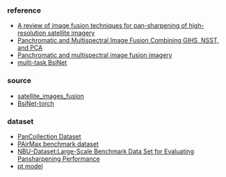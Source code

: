
### reference
* [A review of image fusion techniques for pan-sharpening of high-resolution satellite imagery](https://ris.utwente.nl/ws/portalfiles/portal/256783070/1_s2.0_S0924271620303002_main.pdf)
* [Panchromatic and Multispectral Image Fusion Combining GIHS, NSST, and PCA](https://mdpi-res.com/d_attachment/applsci/applsci-13-01412/article_deploy/applsci-13-01412-v2.pdf?version=1675306853)
* [Panchromatic and multispectral image fusion imagery](https://pdf.sciencedirectassets.com/272144/1-s2.0-S1566253522X00109/1-s2.0-S1566253522002755/main.pdf?X-Amz-Security-Token=IQoJb3JpZ2luX2VjEOr%2F%2F%2F%2F%2F%2F%2F%2F%2F%2FwEaCXVzLWVhc3QtMSJHMEUCIQC8MShwPXfi9%2BwEX1ABWe%2BJ9qolxJUDQ3%2FvNGDogAr4egIgAetUM0%2BmvZPINkx3egeA9jH%2BDbUTBHaCs2oQ6kV8mhEqswUIIxAFGgwwNTkwMDM1NDY4NjUiDBFURgCR5oCku%2BtnvSqQBaTleRBXjtXjYjC46yQZIIDp9FVrEmnEEXK0ECZpqQX8aVcz4vhznP1seZUJOpnkCauH73c2j33mSxTwI10sb%2FTDnqOYpQgBKfiawuI55rb%2FZEXq9aBE2Hho2R%2F1UBdQZlvLef2HrIzW2f2Id2nkOD3%2BWaMCSXCqXuk50CzneocM%2FHYPQDLhZ9qdp4AlWbVDXxqEKz3Ii%2BKps%2F6aUTlgVC7lDeCZK4JRogpA5dSu%2Ba%2BD5CdiMl%2FLuw2oTHBH6DkUGMC4B9KKi1bpHlUAiXSqBwnD%2BXzZXkxMpe3%2FDSIMCFvngpAwNplTQHCn5r%2FSbfxCyX2WtW%2Ft33cCMT7xAMX%2BxiJj5oKz%2FkgIFdWQNQZC0vDRCdY%2FUarV%2FmOxS5try90H53fLpBfVy5JSWrNOjGcpY1SNVx%2BLbDVbDUZCUjefjm8nhn3mhab6VfoTDsm0kidOaAYcXTZtD0JmxRMsud%2FTTJxGWd3Jw7RF7xFdfLCK2VIG6c%2FAWjEQSTZWm9qFOyXtUTtt7ID3NUQQ91bkUFoW8lmYu1g9g%2FTmNyef4ulTRNVuQh7LeI60N5upEjuM%2Biz21yARPRdmvZBV62zIEOkFwEXI7xKz91eldJRXZ6cPU51uWTXWFHmn%2FQyISohCQlQ0%2BlP%2FlDUAHCULx4lstRV2o1og5YK1n1reNAPxxFCQiUasTBbR1E0xoCaltkUmzqCqELBBGhQrnKik4Lbi9A%2Bd2uYmxXgjSq4xbP%2Bm7xoYS6o2zo1Ck%2BC8LozJ84Bgwm9Pu29XP336Ukx2yPQlNf0pI5B9HqQP0ji77kyztQGZY4AMzXBhb5BCLAW5aMjcssuN2EEOrO2JeWNjhVlWFPhljf4I0ZJZYFP75nHtJ5GPYTKYMLjX17AGOrEB8ROLf9Re4e5reyz2Mwf%2FFUjBmopZ083ujfq9DWdzfKepiF4R%2Fw%2BUqquKiNrh2lhl7vR3qxFHuga%2BfXci3Av0RsX454eH6%2Bh7fMysVICAXI7KP0cBVvcMiIC%2FsWfJYr33yDLNOa9FuQJ8m1ZaKvgalY6sC5KQimbTbhvI7bMeL%2B1Ve89Hk9cVmai5pYVAxmKK%2F3Ktu2wYNB%2BhRWOF%2B3ZKPWtYSFxy9CInwioFtX04CdJR&X-Amz-Algorithm=AWS4-HMAC-SHA256&X-Amz-Date=20240410T022706Z&X-Amz-SignedHeaders=host&X-Amz-Expires=300&X-Amz-Credential=ASIAQ3PHCVTYXAILGO6A%2F20240410%2Fus-east-1%2Fs3%2Faws4_request&X-Amz-Signature=54e9026653ad9226484ca7b253f879c83019a99f25a5a6bfdc12a42971e02ef4&hash=202bd1098ee2c082e595af8605b9aeeccdd03f62869647ead10de34f19182fa8&host=68042c943591013ac2b2430a89b270f6af2c76d8dfd086a07176afe7c76c2c61&pii=S1566253522002755&tid=spdf-4fb67d01-2a0f-4ade-afd2-caf9c257455d&sid=133dce123c7fd743fb3acc3561ea1d9ee459gxrqa&type=client&tsoh=d3d3LnNjaWVuY2VkaXJlY3QuY29t&ua=10155d58550455070307&rr=871f4bbe9da44241&cc=us)
* [multi-task BsiNet](https://pdf.sciencedirectassets.com/272637/1-s2.0-S1569843222X00058/1-s2.0-S1569843222000735/main.pdf?X-Amz-Security-Token=IQoJb3JpZ2luX2VjEPD%2F%2F%2F%2F%2F%2F%2F%2F%2F%2FwEaCXVzLWVhc3QtMSJGMEQCIGKOFyaG9kB7dyHcFZqGg4ee8c8r0OLV%2F%2BSrsQuxNH86AiBIPP%2BqpymHtpOZU8d5hvFZmiofvY6eNCMiXyAPMYILRyqyBQgpEAUaDDA1OTAwMzU0Njg2NSIMSQHs7aDdThGkvQUzKo8F3XGyNr702JDae1tKPgUSMhxf7lsXkHvm6KhF3Y7vr%2B2iI37CiLKIL6HmDYRc8OAo1n%2FwBe3SUdKzrUtfJnRbThv0pgR7nJDQ735cppwJP8nGKU%2BEDkXr9KGr80rkiwrzKav4kr23pkhSPZuQ%2FfnOga5gVP1Zk8POFgeRTa6Dq8P4L4GLcIShgoTBJG1bDn%2BhD%2BmPtVCqcjzVyS2zDS71byNx1ZAgSDzT7zX4VTdQgjXwZK7VIC5jdrt1hjkpN4qTgFRLTeigMpJGvsA%2B%2BhE216%2BOJRjACmd7tMrShpbSTk649V8y11cnGm50LT2fgCddP1XqixIDUoZLO1N49Y%2B3RixmTbMWb06Wrkgx2YDDf%2FAvWa8EXrp7kOm9wPvss6NnRJFbbyVVnHKvr%2BMmDZUXXgouYcepMGKu5doVBFtYouGUpV%2BcOCbA%2BhzLqtX5PPHKHHZ0psrKRDjC7nInPdtQ%2BjEZ2C4WoiHrtxp5Fu26IfCKtaGFdTbYSCuHbY0JFglMwySs2WxmzBt9y0%2F9xNaHaAXgGY9Wi7G7nTbOB%2FD1LOICX2NWJp9ekSMbTvN%2FMx3eBvG8LAD0khj4wxTxxbBrURW%2Fg6B2ErKs3IlCgg7AS%2B0K4RNpKU3gOTwxcvkD%2B2JfsUo0QxvD5T6PrmRdFtSV0NfdXQWQfbO6whOAwdlZK4LsRXhvkXkhBdO5c%2FGurKyIwNBGcLspMz%2BpfbLcNf4BI2hQPUjvi69h2GZiP5g8%2BlrTRi83q6K%2BbopaYMs6ZUcxMknGkFC9%2B5hEDmvJjkqaDOttzJwgMCzpbPm%2BeydGUGj0KZ3m70ZwSKTNFX2fTMav2ak%2BWcFmDpU2EOVLOwZQ3xXCeYOY08b0uNmZVXQPQDCTj9mwBjqyAYZEdz2OXyoylgso71RW%2FLu6S3w%2F7O3Em2X%2FBcqKIo2FmvgQ01UmKR%2F%2Bo9TdCDHDANczKokpZ1sL2sK7pNsK9EkUxme7B5SvM0K0Szir7CUcrP0%2FPa4m7XEgKieGAz4PnOAho%2BUJ62EmTJ4o5gpsUnOtp7rJm6oKCzq425XaPbnnOQI5gpYS4PuQJOKvnJra35LW2fN97oC6Dq%2BBvDMws5BG8fXUOttE2MDLIGXF1%2Bi9fdc%3D&X-Amz-Algorithm=AWS4-HMAC-SHA256&X-Amz-Date=20240410T092344Z&X-Amz-SignedHeaders=host&X-Amz-Expires=300&X-Amz-Credential=ASIAQ3PHCVTY3HW7LAWD%2F20240410%2Fus-east-1%2Fs3%2Faws4_request&X-Amz-Signature=a4ac1bb7f0481e75976952eda1b65a4abb6f3046f2ca3cce690dd68770039545&hash=be675d919c0b2720ac8e6585eb79282fdab9607add48e5c352f36323db93dae2&host=68042c943591013ac2b2430a89b270f6af2c76d8dfd086a07176afe7c76c2c61&pii=S1569843222000735&tid=spdf-69c54858-f3c8-4650-9a47-47caa60641a1&sid=3b74be227ea972431b9863f65a5036f1f09agxrqb&type=client&tsoh=d3d3LnNjaWVuY2VkaXJlY3QuY29t&ua=08135d515553060b5402&rr=8721ae0b988c7a79&cc=ru)

### source
* [satellite_images_fusion](https://github.com/AndresRestrepoRodriguez/satellite_images_fusion/archive/refs/heads/main.zip)
* [BsiNet-torch](https://github.com/long123524/BsiNet-torch/archive/refs/heads/main.zip)
### dataset
* [PanCollection Dataset](https://drive.google.com/drive/folders/1x3b3ERBXKGXncTRL3gKcidV5BBdG2QjC?usp=sharing)
* [PAirMax benchmark dataset](https://drive.google.com/file/d/1PGRug6Q0gYxLmmOi8OG7giHflD-S4cM9/view?usp=sharing)
* [NBU-Dataset:Large-Scale Benchmark Data Set for Evaluating Pansharpening Performance](https://drive.google.com/file/d/10mzPBV2sD8w4LHagCfgqQT6KSl8KnpIX/view?usp=sharing)
* [pt model](https://drive.google.com/file/d/12WOseQqBNQQZGe5xSGgEvUZmOd5kKd5Z/view?usp=sharing)
